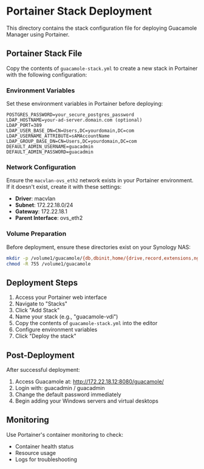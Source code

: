 # Portainer Stack Deployment

This directory contains the stack configuration file for deploying Guacamole Manager using Portainer.

## Portainer Stack File

Copy the contents of `guacamole-stack.yml` to create a new stack in Portainer with the following configuration:

### Environment Variables

Set these environment variables in Portainer before deploying:

```
POSTGRES_PASSWORD=your_secure_postgres_password
LDAP_HOSTNAME=your-ad-server.domain.com (optional)
LDAP_PORT=389
LDAP_USER_BASE_DN=CN=Users,DC=yourdomain,DC=com
LDAP_USERNAME_ATTRIBUTE=sAMAccountName
LDAP_GROUP_BASE_DN=CN=Users,DC=yourdomain,DC=com
DEFAULT_ADMIN_USERNAME=guacadmin
DEFAULT_ADMIN_PASSWORD=guacadmin
```

### Network Configuration

Ensure the `macvlan-ovs_eth2` network exists in your Portainer environment. If it doesn't exist, create it with these settings:

- **Driver**: macvlan
- **Subnet**: 172.22.18.0/24
- **Gateway**: 172.22.18.1
- **Parent Interface**: ovs_eth2

### Volume Preparation

Before deployment, ensure these directories exist on your Synology NAS:

```bash
mkdir -p /volume1/guacamole/{db,dbinit,home/{drive,record,extensions,nginx-logs},backups}
chmod -R 755 /volume1/guacamole
```

## Deployment Steps

1. Access your Portainer web interface
2. Navigate to "Stacks"
3. Click "Add Stack"
4. Name your stack (e.g., "guacamole-vdi")
5. Copy the contents of `guacamole-stack.yml` into the editor
6. Configure environment variables
7. Click "Deploy the stack"

## Post-Deployment

After successful deployment:

1. Access Guacamole at: http://172.22.18.12:8080/guacamole/
2. Login with: guacadmin / guacadmin
3. Change the default password immediately
4. Begin adding your Windows servers and virtual desktops

## Monitoring

Use Portainer's container monitoring to check:
- Container health status
- Resource usage
- Logs for troubleshooting